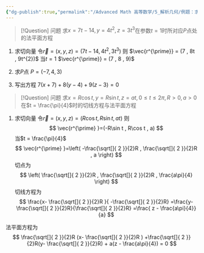 ```yaml
---
{"dg-publish":true,"permalink":"/Advanced Math 高等数学/5_解析几何/例题：求法平面、切线方程或切平面、法线方程/","tags":["例题","微积分","解析几何","高数"]}
---
```



> [!Question] 问题
> 求$x = 7t - 14 , y = 4t^{2} ,  z = 3t^{3}$在参数$t = 1$时所对应$P$点处的法平面方程

1. 求切向量
令$\vec{r} = (x , y , z) = (7t - 14 , 4t^{2} , 3t^{3})$
则
$\vec{r^{\prime}} = (7 , 8t , 9t^{2})$
当$t = 1$
$\vec{r^{\prime}} = (7 , 8 , 9)$

2. 求$P$点
$P = (-7 , 4 , 3)$

3. 写出方程
$7(x + 7) + 8(y - 4) + 9(z - 3) = 0$


> [!Question] 问题
> 求$x = R\cos t , y = R\sin t ,  z = at,0 \leq t \leq 2\pi , R>0 , a>0$
> 在$t = \frac{\pi}{4}$时的切线方程与法平面方程

1. 求切向量
令$\vec{r} = (x , y , z) = (R\cos t , R \sin t, at)$
则
$$
\vec{r^{\prime} }=(-R\sin t , R\cos t , a)
$$
当$t = \frac{\pi}{4}$
$$
\vec{r^{\prime} }=\left( -\frac{\sqrt[]{ 2 }}{2}R  , \frac{\sqrt[]{ 2 }}{2}R , a \right)
$$
切点为
$$
\left( \frac{\sqrt[]{ 2 }}{2}R  , \frac{\sqrt[]{ 2 }}{2}R , \frac{a\pi}{4} \right)
$$
切线方程为
$$
\frac{x- \frac{\sqrt[]{ 2 }}{2}R  }{ -\frac{\sqrt[]{ 2 }}{2}R} =\frac{y- \frac{\sqrt[]{ 2 }}{2}R}{\frac{\sqrt[]{ 2 }}{2}R} =\frac{ z - \frac{a\pi}{4}}{a}
$$

法平面方程为
$$
\frac{\sqrt[]{ 2 }}{2}R (x- \frac{\sqrt[]{ 2 }}{2}R ) +\frac{\sqrt[]{ 2 }}{2}R(y- \frac{\sqrt[]{ 2 }}{2}R) +  a(z - \frac{a\pi}{4}) = 0
$$






